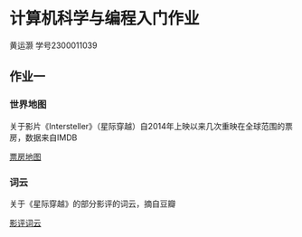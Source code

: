 # 计算机科学与编程入门作业

黄运灏 学号2300011039

## 作业一 
### 世界地图
关于影片《Intersteller》（星际穿越）自2014年上映以来几次重映在全球范围的票房，数据来自IMDB

[票房地图](https://github.com/Aquamarine-Tar/yhhuang/blob/main/map_world.html)

### 词云
关于《星际穿越》的部分影评的词云，摘自豆瓣

[影评词云](https://github.com/Aquamarine-Tar/yhhuang/blob/main/wordcloud.html)
